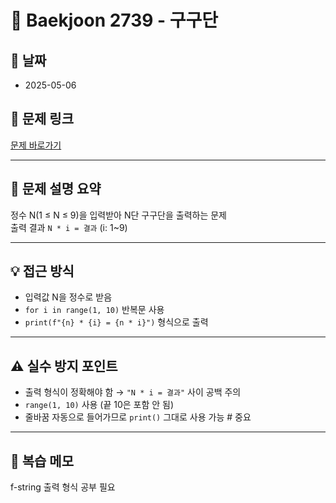 # 📝 Baekjoon 2739 - 구구단

## 📅 날짜
- 2025-05-06

## 🔗 문제 링크
[문제 바로가기](https://www.acmicpc.net/problem/2739)

---

## 📌 문제 설명 요약

정수 N(1 ≤ N ≤ 9)을 입력받아 N단 구구단을 출력하는 문제  
출력 결과  `N * i = 결과` (i: 1~9)

---

## 💡 접근 방식

- 입력값 N을 정수로 받음
- `for i in range(1, 10)` 반복문 사용
- `print(f"{n} * {i} = {n * i}")` 형식으로 출력

---

## ⚠️ 실수 방지 포인트

- 출력 형식이 정확해야 함 → `"N * i = 결과"` 사이 공백 주의
- `range(1, 10)` 사용 (끝 10은 포함 안 됨)
- 줄바꿈 자동으로 들어가므로 `print()` 그대로 사용 가능  # 중요

---

## 🧠 복습 메모

f-string 출력 형식 공부 필요 
